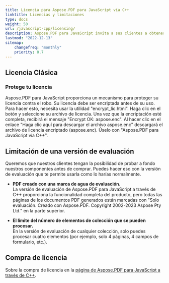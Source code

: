 ```yaml
---
title: Licencia para Aspose.PDF para JavaScript vía C++
linktitle: Licencias y limitaciones
type: docs
weight: 50
url: /javascript-cpp/licensing/
description: Aspose.PDF para JavaScript invita a sus clientes a obtener una licencia Clásica y una Licencia Medida. Así como usar una licencia limitada para explorar mejor el producto.
lastmod: "2022-12-13"
sitemap:
    changefreq: "monthly"
    priority: 0.7
---
```

## Licencia Clásica

### Protege tu licencia

Aspose.PDF para JavaScript proporciona un mecanismo para proteger su licencia contra el robo. Su licencia debe ser encriptada antes de su uso. Para hacer esto, necesita usar la utilidad "encrypt_lic.html". Haga clic en el botón y seleccione su archivo de licencia. Una vez que la encriptación esté completa, recibirá el mensaje "Encrypt OK: aspose.enc". Al hacer clic en el enlace "Haga clic aquí para descargar el archivo aspose.enc" descargará el archivo de licencia encriptado (aspose.enc). Úselo con "Aspose.PDF para JavaScript vía C++".

## Limitación de una versión de evaluación

Queremos que nuestros clientes tengan la posibilidad de probar a fondo nuestros componentes antes de comprar.
  Puedes hacer eso con la versión de evaluación que te permite usarla como lo harías normalmente.

- **PDF creado con una marca de agua de evaluación.**  
La versión de evaluación de Aspose.PDF para JavaScript a través de C++ proporciona la funcionalidad completa del producto, pero todas las páginas de los documentos PDF generados están marcadas con "Solo evaluación. Creado con Aspose.PDF. Copyright 2002-2023 Aspose Pty Ltd." en la parte superior.

- **El límite del número de elementos de colección que se pueden procesar.**  
En la versión de evaluación de cualquier colección, solo puedes procesar cuatro elementos (por ejemplo, solo 4 páginas, 4 campos de formulario, etc.).

## Compra de licencia

Sobre la compra de licencia en la [página de Aspose.PDF para JavaScript a través de C++](https://products.aspose.com/pdf/javascript-cpp/).